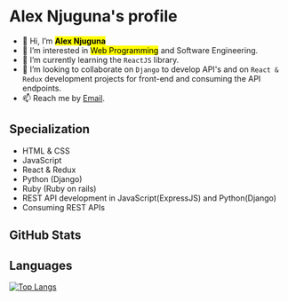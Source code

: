 #  **Alex Njuguna's profile**

- 👋 Hi, I’m <mark>**Alex Njuguna**</mark>
- 👀 I’m interested in <mark>Web Programming</mark> and Software Engineering.
- 🌱 I’m currently learning the `ReactJS` library.
- 💞️ I’m looking to collaborate on `Django` to develop API's and on `React & Redux` development projects for front-end and consuming the API endpoints.
- 📫 Reach me by <!--[Mobile No](0727433148) or text via--> [Email](njugunakinuthia013@gmail.com).

## Specialization

- HTML & CSS
- JavaScript
- React & Redux
- Python (Django)
- Ruby (Ruby on rails)
- REST API development in JavaScript(ExpressJS) and Python(Django)
- Consuming REST APIs


## GitHub Stats

<!--![William's GitHub stats](https://github-readme-stats.vercel.app/api?username=alex-njuguna&show_icons=true&theme=radical)-->

## Languages

[![Top Langs](https://github-readme-stats.vercel.app/api/top-langs/?username=alex-njuguna&layout=compact)](https://github.com/alex-njuguna/github-readme-stats)
